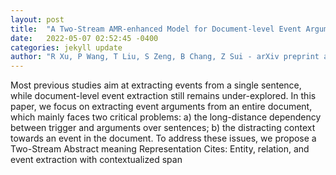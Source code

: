 ```yaml
---
layout: post
title:  "A Two-Stream AMR-enhanced Model for Document-level Event Argument Extraction"
date:   2022-05-07 02:52:45 -0400
categories: jekyll update
author: "R Xu, P Wang, T Liu, S Zeng, B Chang, Z Sui - arXiv preprint arXiv:2205.00241, 2022"
---
```

Most previous studies aim at extracting events from a single sentence, while document-level event extraction still remains under-explored. In this paper, we focus on extracting event arguments from an entire document, which mainly faces two critical problems: a) the long-distance dependency between trigger and arguments over sentences; b) the distracting context towards an event in the document. To address these issues, we propose a Two-Stream Abstract meaning Representation Cites: Entity, relation, and event extraction with contextualized span